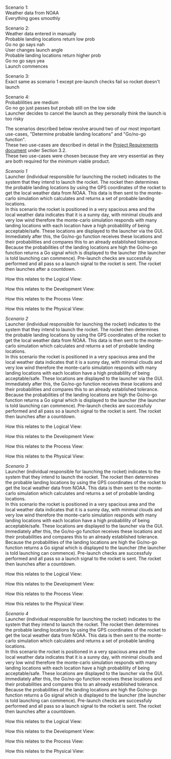 Scenario 1:  
Weather data from NOAA  
Everything goes smoothly  
  
Scenario 2:  
Weather data entered in manually  
Probable landing locations return low prob  
Go no go says nah  
User changes launch angle  
Probable landing locations return higher prob  
Go no go says yea  
Launch commences  
  
Scenario 3:  
Exact same as scenario 1 except pre-launch checks fail so rocket doesn't launch  
  
Scenario 4:  
Probablilities are medium  
Go no go just passes but probab still on the low side  
Launcher decides to cancel the launch as they personally think the launch is too risky  
  
  
The scenarios described below revolve around two of our most important use-cases, "Determine probable landing locations" and "Go/no-go function".  
These two use-cases are described in detail in the [Project Requirements document](https://gitlab.ecs.vuw.ac.nz/course-work/engr300/2020/group9/group-9/-/blob/master/project_requirement/project-requirement.md) under Section 3.2.  
These two use-cases were chosen because they are very essential as they are both required for the minimum viable product.  
  
*Scenario 1*  
Launcher (individual responsible for launching the rocket) indicates to the system that they intend to launch the rocket. The rocket then determines the probable landing locations by using the GPS coordinates of the rocket to get the local weather data from NOAA. This data is then sent to the monte-carlo simulation which calculates and returns a set of probable landing locations.  
In this scenario the rocket is positioned in a very spacious area and the local weather data indicates that it is a sunny day, with minimal clouds and very low wind therefore the monte-carlo simulation responds with many landing locations with each location have a high probablility of being acceptable/safe.
These locations are displayed to the launcher via the GUI. Immediately after this, the Go/no-go function receives these locations and their probabilities and compares this to an already established tolerance. Because the probabilities of the landing locations are high the Go/no-go function returns a Go signal which is displayed to the launcher (the launcher is told launching can commence).
Pre-launch checks are successfuly performed and all pass so a launch signal to the rocket is sent. The rocket then launches after a countdown.

How this relates to the Logical View:  
  
How this relates to the Development View:  
  
How this relates to the Process View:  
  
How this relates to the Physical View:  
  

*Scenario 2*  
Launcher (individual responsible for launching the rocket) indicates to the system that they intend to launch the rocket. The rocket then determines the probable landing locations by using the GPS coordinates of the rocket to get the local weather data from NOAA. This data is then sent to the monte-carlo simulation which calculates and returns a set of probable landing locations.  
In this scenario the rocket is positioned in a very spacious area and the local weather data indicates that it is a sunny day, with minimal clouds and very low wind therefore the monte-carlo simulation responds with many landing locations with each location have a high probablility of being acceptable/safe.
These locations are displayed to the launcher via the GUI. Immediately after this, the Go/no-go function receives these locations and their probabilities and compares this to an already established tolerance. Because the probabilities of the landing locations are high the Go/no-go function returns a Go signal which is displayed to the launcher (the launcher is told launching can commence).
Pre-launch checks are successfuly performed and all pass so a launch signal to the rocket is sent. The rocket then launches after a countdown.

How this relates to the Logical View:  
  
How this relates to the Development View:  
  
How this relates to the Process View:  
  
How this relates to the Physical View:  
  

*Scenario 3*  
Launcher (individual responsible for launching the rocket) indicates to the system that they intend to launch the rocket. The rocket then determines the probable landing locations by using the GPS coordinates of the rocket to get the local weather data from NOAA. This data is then sent to the monte-carlo simulation which calculates and returns a set of probable landing locations.  
In this scenario the rocket is positioned in a very spacious area and the local weather data indicates that it is a sunny day, with minimal clouds and very low wind therefore the monte-carlo simulation responds with many landing locations with each location have a high probablility of being acceptable/safe.
These locations are displayed to the launcher via the GUI. Immediately after this, the Go/no-go function receives these locations and their probabilities and compares this to an already established tolerance. Because the probabilities of the landing locations are high the Go/no-go function returns a Go signal which is displayed to the launcher (the launcher is told launching can commence).
Pre-launch checks are successfuly performed and all pass so a launch signal to the rocket is sent. The rocket then launches after a countdown.

How this relates to the Logical View:  
  
How this relates to the Development View:  
  
How this relates to the Process View:  
  
How this relates to the Physical View:  
  

*Scenario 4*  
Launcher (individual responsible for launching the rocket) indicates to the system that they intend to launch the rocket. The rocket then determines the probable landing locations by using the GPS coordinates of the rocket to get the local weather data from NOAA. This data is then sent to the monte-carlo simulation which calculates and returns a set of probable landing locations.  
In this scenario the rocket is positioned in a very spacious area and the local weather data indicates that it is a sunny day, with minimal clouds and very low wind therefore the monte-carlo simulation responds with many landing locations with each location have a high probablility of being acceptable/safe.
These locations are displayed to the launcher via the GUI. Immediately after this, the Go/no-go function receives these locations and their probabilities and compares this to an already established tolerance. Because the probabilities of the landing locations are high the Go/no-go function returns a Go signal which is displayed to the launcher (the launcher is told launching can commence).
Pre-launch checks are successfuly performed and all pass so a launch signal to the rocket is sent. The rocket then launches after a countdown.

How this relates to the Logical View:  
  
How this relates to the Development View:  
  
How this relates to the Process View:  
  
How this relates to the Physical View:  
  

